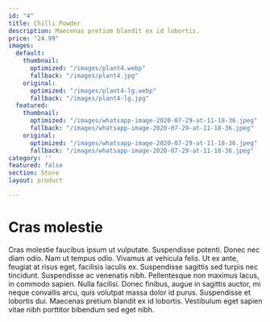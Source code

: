 ```yaml
---
id: "4"
title: Chilli Powder
description: Maecenas pretium blandit ex id lobortis.
price: "24.99"
images:
  default:
    thumbnail:
      optimized: "/images/plant4.webp"
      fallback: "/images/plant4.jpg"
    original:
      optimized: "/images/plant4-lg.webp"
      fallback: "/images/plant4-lg.jpg"
  featured:
    thumbnail:
      optimized: "/images/whatsapp-image-2020-07-29-at-11-18-36.jpeg"
      fallback: "/images/whatsapp-image-2020-07-29-at-11-18-36.jpeg"
    original:
      optimized: "/images/whatsapp-image-2020-07-29-at-11-18-36.jpeg"
      fallback: "/images/whatsapp-image-2020-07-29-at-11-18-36.jpeg"
category: ''
featured: false
section: Store
layout: product

---
```

# Cras molestie

Cras molestie faucibus ipsum ut vulputate. Suspendisse potenti. Donec nec diam odio. Nam ut tempus odio. Vivamus at vehicula felis. Ut ex ante, feugiat at risus eget, facilisis iaculis ex. Suspendisse sagittis sed turpis nec tincidunt. Suspendisse ac venenatis nibh. Pellentesque non maximus lacus, in commodo sapien. Nulla facilisi. Donec finibus, augue in sagittis auctor, mi neque convallis arcu, quis volutpat massa dolor id purus. Suspendisse et lobortis dui. Maecenas pretium blandit ex id lobortis. Vestibulum eget sapien vitae nibh porttitor bibendum sed eget nibh.
